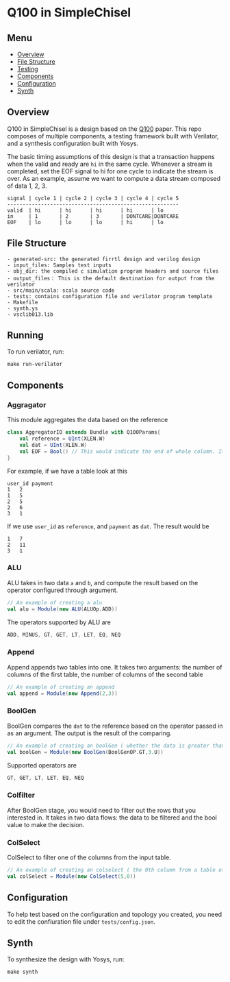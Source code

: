 # Q100 in SimpleChisel

## Menu

- [Overview](#overview)
- [File Structure](#file-structure)
- [Testing](#testing)
- [Components](#components)
- [Configuration](#configuration)
- [Synth](#synth)

## Overview

Q100 in SimpleChisel is a design based on the [Q100](https://dl.acm.org/doi/10.1145/2644865.2541961) paper. This repo composes of multiple components, a testing framework built with Verilator, and a synthesis configuration built with Yosys.

The basic timing assumptions of this design is that a transaction happens when the valid and ready are `hi` in the same cycle. Whenever a stream is completed, set the EOF signal to hi for one cycle to indicate the stream is over.
As an example, assume we want to compute a data stream composed of data 1, 2, 3.

```text
signal | cycle 1 | cycle 2 | cycle 3 | cycle 4 | cycle 5
--------------------------------------------------------
valid  | hi      | hi      | hi      | hi      | lo
in     | 1       | 2       | 3       | DONTCARE|DONTCARE
EOF    | lo      | lo      | lo      | hi      | lo
```

## File Structure

```script
- generated-src: the generated firrtl design and verilog design
- input_files: Samples test inputs
- obj_dir: the compiled c simulation program headers and source files
- output_files： This is the default destination for output from the verilator
- src/main/scala: scala source code
- tests: contains configuration file and verilator program template
- Makefile
- synth.ys
- vsclib013.lib
```

## Running

To run verilator, run:

```script
make run-verilator
```

## Components

### Aggragator

This module aggregates the data based on the reference 

```scala
class AggregatorIO extends Bundle with Q100Params{
    val reference = UInt(XLEN.W)
    val dat = UInt(XLEN.W)
    val EOF = Bool() // This would indicate the end of whole column. It would be one cycle behind the valid row
}
```

For example, if we have a table look at this

```text
user_id payment
1	2
1	5
2	5
2	6
3	1
```

If we use `user_id` as `reference`, and `payment` as `dat`. The result would be

```text
1	7
2	11
3	1
```

### ALU

ALU takes in two data `a` and `b`, and compute the result based on the operator configured through argument.

```scala
// An example of creating a alu
val alu = Module(new ALU(ALUOp.ADD))
```

The operators supported by ALU are

```scala
ADD, MINUS, GT, GET, LT, LET, EQ, NEQ
```

### Append

Append appends two tables into one. It takes two arguments: the number of columns of the first table, the number of columns of the second table

```scala
// An example of creating an append
val append = Module(new Append(2,3))
```

### BoolGen

BoolGen compares the `dat` to the reference based on the operator passed in as an argument. The output is the result of the comparing.

```scala
// An example of creating an boolGen ( whether the data is greater than 3)
val boolGen = Module(new BoolGen(BoolGenOP.GT,3.U))
```

Supported operators are

```scala
GT, GET, LT, LET, EQ, NEQ
```

### Colfilter

After BoolGen stage, you would need to filter out the rows that you interested in. It takes in two data flows: the data to be filtered and the bool value to make the decision.

### ColSelect

ColSelect to filter one of the columns from the input table.

```scala
// An example of creating an colselect ( the 0th column from a table of 5 columns)
val colSelect = Module(new ColSelect(5,0))
```

## Configuration

To help test based on the configuration and topology you created, you need to edit the confiuration file under `tests/config.json`.

## Synth

To synthesize the design with Yosys, run:

```script
make synth
```
